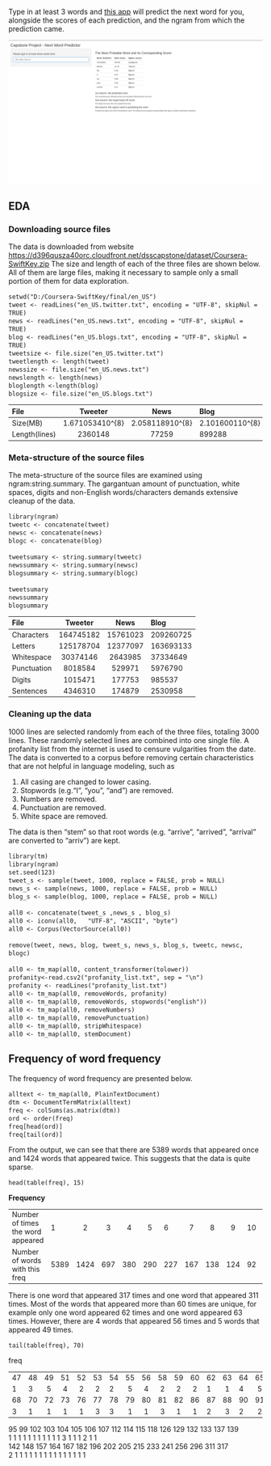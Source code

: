 
Type in at least 3 words and [this app](https://wyquek71.shinyapps.io/Capstone_word_pred/) will predict the next word for you, alongside the scores of each prediction, and the ngram from which the prediction came.

![image of ahinyapps](https://github.com/qwyeow/JHU_DataScience/blob/master/ShinyApps/NextWordPredictor/NextWordPredictor_screenshot.png)


## EDA

### Downloading source files

The data is downloaded from website https://d396qusza40orc.cloudfront.net/dsscapstone/dataset/Coursera-SwiftKey.zip
The size and length of each of the three files are shown below. All of them are large files, making it necessary to sample only a small portion of them for data exploration.

```
setwd("D:/Coursera-SwiftKey/final/en_US")
tweet <- readLines("en_US.twitter.txt", encoding = "UTF-8", skipNul = TRUE)
news <- readLines("en_US.news.txt", encoding = "UTF-8", skipNul = TRUE)
blog <- readLines("en_US.blogs.txt", encoding = "UTF-8", skipNul = TRUE)
tweetsize <- file.size("en_US.twitter.txt")
tweetlength <- length(tweet)
newssize <- file.size("en_US.news.txt")
newslength <- length(news)
bloglength <-length(blog)
blogsize <- file.size("en_US.blogs.txt")
```

| File        | Tweeter           | News  | Blog  |
| :------------- |:-------------:|:-----:|:------|
|Size(MB) | 	1.671053410^{8}| 	2.058118910^{8}| 	2.101600110^{8}|
|Length(lines)| 	2360148 |	77259| 	899288
  
  
### Meta-structure of the source files

The meta-structure of the source files are examined using ngram:string.summary. The gargantuan amount of punctuation, white spaces, digits and non-English words/characters demands extensive cleanup of the data.  

```
library(ngram)
tweetc <- concatenate(tweet)
newsc <- concatenate(news)
blogc <- concatenate(blog)

tweetsumary <- string.summary(tweetc)
newssummary <- string.summary(newsc)
blogsummary <- string.summary(blogc)

tweetsumary 
newssummary
blogsummary

```

|File |Tweeter |News |Blog
| :------------- |:-------------:|:-----:|:------|
|Characters |	164745182 | 	15761023 |	209260725|
|Letters |	125178704 | 	12377097 | 	163693133 |
|Whitespace | 	30374146 | 	2643985 |	37334649 |
|Punctuation | 	8018584 | 	529971 |	5976790 |
|Digits | 	1015471 | 	177753 |	985537 |
|Sentences | 	4346310 | 174879 | 2530958 |


### Cleaning up the data

1000 lines are selected randomly from each of the three files, totaling 3000 lines. These randomly selected lines are combined into one single file. A profanity list from the internet is used to censure vulgarities from the date. The data is converted to a corpus before removing certain characteristics that are not helpful in language modeling, such as

1.    All casing are changed to lower casing.
2.    Stopwords (e.g.“I”, “you”, “and”) are removed.
3.    Numbers are removed.
4.    Punctuation are removed.
5.    White space are removed.

The data is then “stem” so that root words (e.g. “arrive”, “arrived”, “arrival” are converted to “arriv”) are kept.

```
library(tm)
library(ngram)
set.seed(123)
tweet_s <- sample(tweet, 1000, replace = FALSE, prob = NULL)
news_s <- sample(news, 1000, replace = FALSE, prob = NULL)
blog_s <- sample(blog, 1000, replace = FALSE, prob = NULL)

all0 <- concatenate(tweet_s ,news_s , blog_s)
all0 <- iconv(all0,   "UTF-8", "ASCII", "byte")
all0 <- Corpus(VectorSource(all0))

remove(tweet, news, blog, tweet_s, news_s, blog_s, tweetc, newsc, blogc)

all0 <- tm_map(all0, content_transformer(tolower))
profanity<-read.csv2("profanity_list.txt", sep = "\n")
profanity <- readLines("profanity_list.txt")
all0 <- tm_map(all0, removeWords, profanity)
all0 <- tm_map(all0, removeWords, stopwords("english"))
all0 <- tm_map(all0, removeNumbers)
all0 <- tm_map(all0, removePunctuation)
all0 <- tm_map(all0, stripWhitespace)
all0 <- tm_map(all0, stemDocument)
```

## Frequency of word frequency

The frequency of word frequency are presented below.
```
alltext <- tm_map(all0, PlainTextDocument)
dtm <- DocumentTermMatrix(alltext)
freq <- colSums(as.matrix(dtm))
ord <- order(freq)
freq[head(ord)]
freq[tail(ord)]
```
From the output, we can see that there are 5389 words that appeared once and 1424 words that appeared twice. This suggests that the data is quite sparse.

```
head(table(freq), 15)
```
**Frequency**

|   |    |      |      |      |       |      |      |      |      |       |         |     |      |      |      |  
|:---|:--- |:----:|:----:|:----:| :----:|:--- |:----:|:----:|:----:| :----:|   :----:|:--- |:----:|:----:|:----:|   
| Number of times the word appeared |  1  |  2   | 3    | 4    |5      |6      |7    | 8     |      9|   10 |   11 |   12|   13|   14|   15| 
|  Number of words with this freq |  5389  |  1424   | 697    | 380    | 290      |227      |167    | 138     |      124|   92 |   79 |   65|   72|   51|   43|   


There is one word that appeared 317 times and one word that appeared 311 times. Most of the words that appeared more than 60 times are unique, for example only one word appeared 62 times and one word appeared 63 times. However, there are 4 words that appeared 56 times and 5 words that appeared 49 times.

```
tail(table(freq), 70)

```

 freq
 
 
|   |    |      |      |      |       |      |      |      |      |       |       |     |      |    |      |     |     |  
|:---|:--- |:----:|:----:|:----:| :----:|:--- |:----:|:----:|:----:| :----:|:----:|:--- |:----:|:---|:----:| :---|:---:|   
|  47|  48 | 49   |  51  | 52   |  53   |  54 |  55  |  56  |58    |  59   |  60  |62   | 63   | 64 |  65  |  66 |  67 |  
|   1|   3 |  5   | 4    |  2   |  2    |  2  | 5    |4     | 2    | 2     | 2    | 1   |1     |4   |5     |3    |1    |  
|  68|  70 | 72   |73    |76    | 77    |78   |79    |80    |81    |82     |86    |87   | 88   |90  |91    |92   |94   |  
|   3|   1 |  1   |1     |1     |3      | 3   |1     | 1    |  3   |1      |  1   | 2   |3     | 2  | 2    | 1   |1    |  

  95  99 102 103 104 105 106 107 112 114 115 118 126 129 132 133 137 139   
   1   1   1   1   1   1   1   1   1   1   1   3   1   1   1   2   1   1   
 142 148 157 164 167 182 196 202 205 215 233 241 256 296 311 317   
   2   1   1   1   1   1   1   1   1   1   1   1   1   1   1   1  



